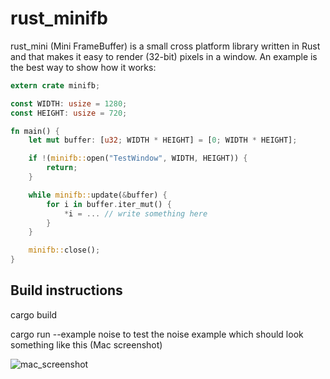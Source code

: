 rust_minifb
======

rust_mini (Mini FrameBuffer) is a small cross platform library written in Rust and that makes it easy to render (32-bit) pixels in a window. An example is the best way to show how it works:

```rust
extern crate minifb;

const WIDTH: usize = 1280;
const HEIGHT: usize = 720;

fn main() {
    let mut buffer: [u32; WIDTH * HEIGHT] = [0; WIDTH * HEIGHT];

    if !(minifb::open("TestWindow", WIDTH, HEIGHT)) {
        return;
    }

    while minifb::update(&buffer) {
        for i in buffer.iter_mut() {
            *i = ... // write something here 
        }
    }

    minifb::close();
}
```

Build instructions
------------------

cargo build

cargo run --example noise to test the noise example which should look something like this (Mac screenshot)

![mac_screenshot](https://dl.dropboxusercontent.com/u/5205843/rust_minifb/noise_screen.png)
